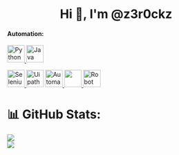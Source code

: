 <h1 align="center">Hi 👋, I'm @z3r0ckz</h1>

<h4 align="left">Automation:</h4>
<a href="https://www.python.org/" target="_blank" rel="noreferrer"> <img src="https://s3.dualstack.us-east-2.amazonaws.com/pythondotorg-assets/media/community/logos/python-logo-only.png" alt="Python" width="40" height="40"/> </a> <a href="https://www.java.com/es/" target="_blank" rel="noreferrer"> <img src="https://i.blogs.es/e7b69c/java_logo/650_1200.webp" alt="Java" width="40" height="40"/> </a> </p> <p align="left"> <a href="https://www.selenium.dev/" target="_blank" rel="noreferrer"> <img src="https://upload.wikimedia.org/wikipedia/commons/d/d5/Selenium_Logo.png" alt="Selenium" width="40" height="40"/> </a> 
<a href="hhttps://www.uipath.com/" target="_blank" rel="noreferrer"> <img src="https://seekvectorlogo.com/wp-content/uploads/2019/07/uipath-vector-logo-small.png" alt="Uipath" width="40" height="40"/></a> <a href="https://www.automationanywhere.com/la" target="_blank" rel="noreferrer"> <img src="https://seekvectorlogo.com/wp-content/uploads/2022/01/automation-anywhere-vector-logo-2022-small.png" alt="Automation Anywhere" width="40" height="40"/> </a> <a href="https://rocketbot.com/es/" target="_blank" rel="noreferrer"> <img src="https://yt3.googleusercontent.com/SHC8ka3qJJz6YoBys0jm3-xvT_nelGiyceiA0zFSPEbhF6X4tHXvWD0ZHliPdcEf-ix3dTbI_6E=s900-c-k-c0x00ffffff-no-rj" width="40" height="40"/>
<a href="https://robotframework.org/" target="_blank" rel="noreferrer"> <img src="https://encrypted-tbn0.gstatic.com/images?q=tbn:ANd9GcRszXpkOXGaV2AJ1fJ0X5QT8YpS_yR_rhacAg&s" alt="Robot Framework" width="40" height="40"/> </a> </a> 





# 📊 GitHub Stats:
![](https://github-readme-streak-stats.herokuapp.com/?user=z3r0ckz&theme=blueberry&hide_border=true)<br/>
![](https://github-readme-stats.vercel.app/api/top-langs/?username=z3r0ckz&theme=blueberry&hide_border=true&include_all_commits=false&count_private=true&layout=compact)


<!---
z3r0ckz/z3r0ckz is a ✨ special ✨ repository because its `README.md` (this file) appears on your GitHub profile.
You can click the Preview link to take a look at your changes.
--->
